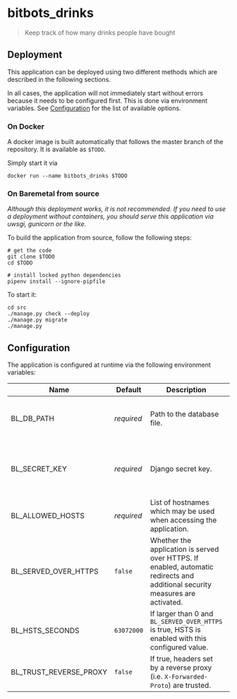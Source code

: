 # bitbots_drinks
> Keep track of how many drinks people have bought

## Deployment

This application can be deployed using two different methods which are described in the following sections.

In all cases, the application will not immediately start without errors because it needs to be configured first.
This is done via environment variables.
See [Configuration](#configuration) for the list of available options.

### On Docker

A docker image is built automatically that follows the master branch of the repository.
It is available as `$TODO`.

Simply start it via
```shell
docker run --name bitbots_drinks $TODO
```

### On Baremetal from source

*Although this deployment works, it is not recommended. If you need to use a deployment without containers, you should serve this application via uwsgi, gunicorn or the like.*

To build the application from source, follow the following steps:
```shell
# get the code
git clone $TODO
cd $TODO

# install locked python dependencies
pipenv install --ignore-pipfile
```

To start it:
```shell
cd src
./manage.py check --deploy
./manage.py migrate
./manage.py
```

## Configuration

The application is configured at runtime via the following environment variables:

| Name | Default | Description | Notes |
|------|---------|-------------|-------|
| BL_DB_PATH | *required* | Path to the database file. | In container based deployments this preconfigured to point to `/app/data/db.sqlite` |
| BL_SECRET_KEY | *required* | Django secret key. | It can be generated by calling `manage.py gen_secret_key`. In container based deployments this is done automatically. |
| BL_ALLOWED_HOSTS | *required* | List of hostnames which may be used when accessing the application. ||
| BL_SERVED_OVER_HTTPS | `false` | Whether the application is served over HTTPS. If enabled, automatic redirects and additional security measures are activated. ||
| BL_HSTS_SECONDS | `63072000` | If larger than 0 and `BL_SERVED_OVER_HTTPS` is true, HSTS is enabled with this configured value. ||
| BL_TRUST_REVERSE_PROXY | `false` | If true, headers set by a reverse proxy (i.e. `X-Forwarded-Proto`) are trusted. | Defaults to `true` for Kubernetes deployments. |
